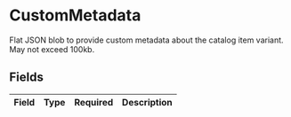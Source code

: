 # CustomMetadata

Flat JSON blob to provide custom metadata about the catalog item variant. May not exceed 100kb.


## Fields

| Field       | Type        | Required    | Description |
| ----------- | ----------- | ----------- | ----------- |